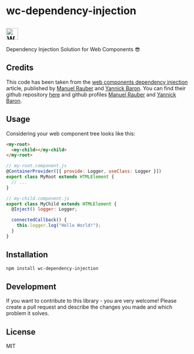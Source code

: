 # wc-dependency-injection

## <img src="https://web-components-resources.appspot.com/static/logo.svg" alt="Web Components" width="32" height="32" />

Dependency Injection Solution for Web Components 😎

## Credits

This code has been taken from the [web components dependency injection](https://www.thinktecture.com/en/web-components/dependency-injection/) article, published by [Manuel Rauber](https://www.thinktecture.com/en/manuel-rauber/) and [Yannick Baron](https://www.thinktecture.com/en/yannick-baron/). You can find their github repository [here](https://github.com/thinktecture-labs/web-components-dependency-injection) and github profiles [Manuel Rauber](https://github.com/ManuelRauber) and [Yannick Baron](https://github.com/npx).

## Usage

Considering your web component tree looks like this:

```html
<my-root>
  <my-child></my-child>
</my-root>
```

```js
// my-root.component.js
@ContainerProvider([{ provide: Logger, useClass: Logger }])
export class MyRoot extends HTMLElement {
  // ...
}

// my-child.component.js
export class MyChild extends HTMLElement {
  @Inject() logger: Logger;

  connectedCallback() {
    this.logger.log("Hello World!");
  }
}
```

## Installation

```sh
npm install wc-dependency-injection
```

## Development

If you want to contribute to this library - you are very welcome! Please create a pull request and describe the changes you made and which problem it solves.

## License

MIT
